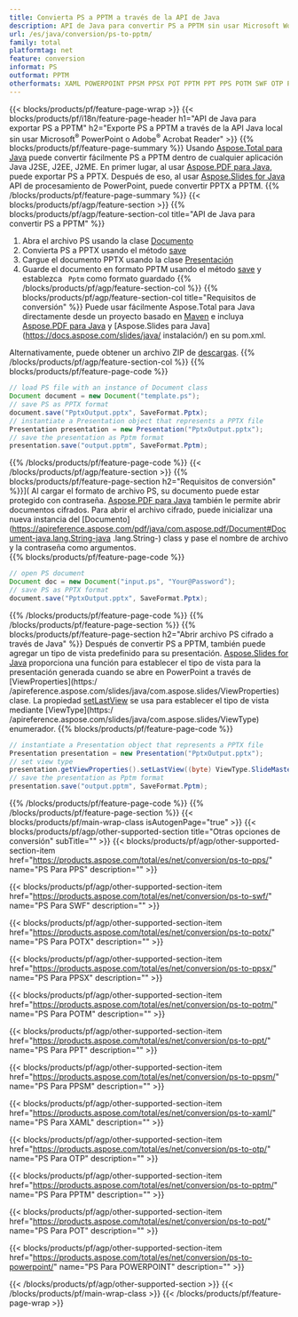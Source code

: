 ```yaml
---
title: Convierta PS a PPTM a través de la API de Java
description: API de Java para convertir PS a PPTM sin usar Microsoft Word
url: /es/java/conversion/ps-to-pptm/
family: total
platformtag: net
feature: conversion
informat: PS
outformat: PPTM
otherformats: XAML POWERPOINT PPSM PPSX POT PPTM PPT PPS POTM SWF OTP POTX
---
```

{{< blocks/products/pf/feature-page-wrap >}}
{{< blocks/products/pf/i18n/feature-page-header h1="API de Java para exportar PS a PPTM" h2="Exporte PS a PPTM a través de la API Java local sin usar Microsoft<sup>&reg;</sup> PowerPoint o Adobe<sup>&reg;</sup> Acrobat Reader" >}}
{{% blocks/products/pf/feature-page-summary %}}
Usando [Aspose.Total para Java](https://products.aspose.com/total/java/) puede convertir fácilmente PS a PPTM dentro de cualquier aplicación Java J2SE, J2EE, J2ME. En primer lugar, al usar [Aspose.PDF para Java](https://products.aspose.com/pdf/java/), puede exportar PS a PPTX. Después de eso, al usar [Aspose.Slides for Java](https://products.aspose.com/slides/java/) API de procesamiento de PowerPoint, puede convertir PPTX a PPTM.
{{% /blocks/products/pf/feature-page-summary  %}}
{{< blocks/products/pf/agp/feature-section >}}
{{% blocks/products/pf/agp/feature-section-col title="API de Java para convertir PS a PPTM" %}}
1. Abra el archivo PS usando la clase [Documento](https://apireference.aspose.com/pdf/java/com.aspose.pdf/Document)
2. Convierta PS a PPTX usando el método [save](https://apireference.aspose.com/pdf/java/com.aspose.pdf/Document#save-java.lang.String-int-)
3. Cargue el documento PPTX usando la clase [Presentación](https://apireference.aspose.com/slides/java/com.aspose.slides/Presentation)
4. Guarde el documento en formato PPTM usando el método [save](https://apireference.aspose.com/slides/java/com.aspose.slides/Presentation#save-java.lang.String-int-) y establezca ` Pptm` como formato guardado
{{% /blocks/products/pf/agp/feature-section-col %}}
{{% blocks/products/pf/agp/feature-section-col title="Requisitos de conversión" %}}
Puede usar fácilmente Aspose.Total para Java directamente desde un proyecto basado en [Maven](https://repository.aspose.com/webapp/#/artifacts/browse/tree/General/repo/com/aspose/aspose-total) e incluya [Aspose.PDF para Java](https://docs.aspose.com/pdf/java/installation/) y [Aspose.Slides para Java](https://docs.aspose.com/slides/java/ instalación/) en su pom.xml.

Alternativamente, puede obtener un archivo ZIP de [descargas](https://downloads.aspose.com/total/java).
{{% /blocks/products/pf/agp/feature-section-col %}}
{{% blocks/products/pf/feature-page-code %}}

```java
// load PS file with an instance of Document class
Document document = new Document("template.ps");
// save PS as PPTX format 
document.save("PptxOutput.pptx", SaveFormat.Pptx); 
// instantiate a Presentation object that represents a PPTX file
Presentation presentation = new Presentation("PptxOutput.pptx");
// save the presentation as Pptm format
presentation.save("output.pptm", SaveFormat.Pptm);   
```

{{% /blocks/products/pf/feature-page-code %}}
{{< /blocks/products/pf/agp/feature-section >}}
{{% blocks/products/pf/feature-page-section  h2="Requisitos de conversión" %}}](
Al cargar el formato de archivo PS, su documento puede estar protegido con contraseña. [Aspose.PDF para Java](https://products.aspose.com/pdf/java/) también le permite abrir documentos cifrados. Para abrir el archivo cifrado, puede inicializar una nueva instancia del [Documento] (https://apireference.aspose.com/pdf/java/com.aspose.pdf/Document#Document-java.lang.String-java .lang.String-) class y pase el nombre de archivo y la contraseña como argumentos.  
{{% blocks/products/pf/feature-page-code %}}

```java
// open PS document
Document doc = new Document("input.ps", "Your@Password");
// save PS as PPTX format 
document.save("PptxOutput.pptx", SaveFormat.Pptx); 

```

{{% /blocks/products/pf/feature-page-code  %}}
{{% /blocks/products/pf/feature-page-section %}}
{{% blocks/products/pf/feature-page-section  h2="Abrir archivo PS cifrado a través de Java" %}}
Después de convertir PS a PPTM, también puede agregar un tipo de vista predefinido para su presentación. [Aspose.Slides for Java](https://products.aspose.com/slides/java/) proporciona una función para establecer el tipo de vista para la presentación generada cuando se abre en PowerPoint a través de [ViewProperties](https:/ /apireference.aspose.com/slides/java/com.aspose.slides/ViewProperties) clase. La propiedad [setLastView](https://apireference.aspose.com/slides/java/com.aspose.slides/ViewProperties#setLastView-int-) se usa para establecer el tipo de vista mediante [ViewType](https:/ /apireference.aspose.com/slides/java/com.aspose.slides/ViewType) enumerador. 
{{% blocks/products/pf/feature-page-code %}}

```java
// instantiate a Presentation object that represents a PPTX file
Presentation presentation = new Presentation("PptxOutput.pptx");
// set view type
presentation.getViewProperties().setLastView((byte) ViewType.SlideMasterView);
// save the presentation as Pptm format
presentation.save("output.pptm", SaveFormat.Pptm);    
```

{{% /blocks/products/pf/feature-page-code  %}}
{{% /blocks/products/pf/feature-page-section %}}
{{< blocks/products/pf/main-wrap-class isAutogenPage="true" >}}
{{< blocks/products/pf/agp/other-supported-section title="Otras opciones de conversión" subTitle="" >}}
{{< blocks/products/pf/agp/other-supported-section-item href="https://products.aspose.com/total/es/net/conversion/ps-to-pps/" name="PS Para PPS" description="" >}}

{{< blocks/products/pf/agp/other-supported-section-item href="https://products.aspose.com/total/es/net/conversion/ps-to-swf/" name="PS Para SWF" description="" >}}

{{< blocks/products/pf/agp/other-supported-section-item href="https://products.aspose.com/total/es/net/conversion/ps-to-potx/" name="PS Para POTX" description="" >}}

{{< blocks/products/pf/agp/other-supported-section-item href="https://products.aspose.com/total/es/net/conversion/ps-to-ppsx/" name="PS Para PPSX" description="" >}}

{{< blocks/products/pf/agp/other-supported-section-item href="https://products.aspose.com/total/es/net/conversion/ps-to-potm/" name="PS Para POTM" description="" >}}

{{< blocks/products/pf/agp/other-supported-section-item href="https://products.aspose.com/total/es/net/conversion/ps-to-ppt/" name="PS Para PPT" description="" >}}

{{< blocks/products/pf/agp/other-supported-section-item href="https://products.aspose.com/total/es/net/conversion/ps-to-ppsm/" name="PS Para PPSM" description="" >}}

{{< blocks/products/pf/agp/other-supported-section-item href="https://products.aspose.com/total/es/net/conversion/ps-to-xaml/" name="PS Para XAML" description="" >}}

{{< blocks/products/pf/agp/other-supported-section-item href="https://products.aspose.com/total/es/net/conversion/ps-to-otp/" name="PS Para OTP" description="" >}}

{{< blocks/products/pf/agp/other-supported-section-item href="https://products.aspose.com/total/es/net/conversion/ps-to-pptm/" name="PS Para PPTM" description="" >}}

{{< blocks/products/pf/agp/other-supported-section-item href="https://products.aspose.com/total/es/net/conversion/ps-to-pot/" name="PS Para POT" description="" >}}

{{< blocks/products/pf/agp/other-supported-section-item href="https://products.aspose.com/total/es/net/conversion/ps-to-powerpoint/" name="PS Para POWERPOINT" description="" >}}


{{< /blocks/products/pf/agp/other-supported-section >}}
{{< /blocks/products/pf/main-wrap-class >}}
{{< /blocks/products/pf/feature-page-wrap >}}
